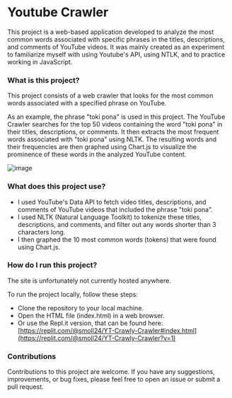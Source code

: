 # Youtube Crawler

This project is a web-based application developed to analyze the most common words associated with specific phrases in the titles, descriptions, and comments of YouTube videos.
It was mainly created as an experiment to familiarize myself with using Youtube's API, using NTLK, and to practice working in JavaScript.

### What is this project?
This project consists of a web crawler that looks for the most common words associated with a specified phrase on YouTube.

As an example, the phrase "toki pona" is used in this project. 
The YouTube Crawler searches for the top 50 videos containing the word "toki pona" in their titles, descriptions, or comments. 
It then extracts the most frequent words associated with "toki pona" using NLTK. 
The resulting words and their frequencies are then graphed using Chart.js to visualize the prominence of these words in the analyzed YouTube content.

![image](https://github.com/smoll24/YT-Crawly-Crawler/assets/115204665/0aea4f05-740a-416d-b635-e31d627217c7)

### What does this project use?

* I used YouTube's Data API to fetch video titles, descriptions, and comments of YouTube videos that included the phrase "toki pona".
* I used NLTK (Natural Language Toolkit) to tokenize these titles, descriptions, and comments, and filter out any words shorter than 3 characters long.
* I then graphed the 10 most common words (tokens) that were found using Chart.js.

### How do I run this project?
The site is unfortunately not currently hosted anywhere.

To run the project locally, follow these steps:
* Clone the repository to your local machine.
* Open the HTML file (index.html) in a web browser.
* Or use the Repl.it version, that can be found here: [https://replit.com/@smoll24/YT-Crawly-Crawler#index.html](https://replit.com/@smoll24/YT-Crawly-Crawler?v=1)

### Contributions
Contributions to this project are welcome. If you have any suggestions, improvements, or bug fixes, please feel free to open an issue or submit a pull request.
